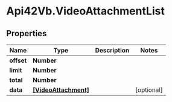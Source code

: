 # Api42Vb.VideoAttachmentList

## Properties

Name | Type | Description | Notes
------------ | ------------- | ------------- | -------------
**offset** | **Number** |  | 
**limit** | **Number** |  | 
**total** | **Number** |  | 
**data** | [**[VideoAttachment]**](VideoAttachment.md) |  | [optional] 


